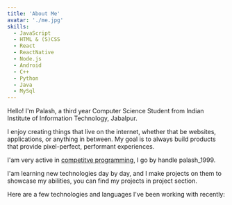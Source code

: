 ```yaml
---
title: 'About Me'
avatar: './me.jpg'
skills:
  - JavaScript
  - HTML & (S)CSS
  - React
  - ReactNative
  - Node.js
  - Android
  - C++
  - Python
  - Java
  - MySql
---
```


Hello! I'm Palash, a third year Computer Science Student from Indian Institute of Information Technology, Jabalpur.

I enjoy creating things that live on the internet, whether that be websites, applications, or anything in between. My goal is to always build products that provide pixel-perfect, performant experiences.

I'am very active in [competitve programming](https://www.codechef.com/users/palash_1999), I go by handle palash_1999.

I'am learning new technologies day by day, and I make projects on them to showcase my abilities, you can find my projects in project section.

Here are a few technologies and languages I've been working with recently:
